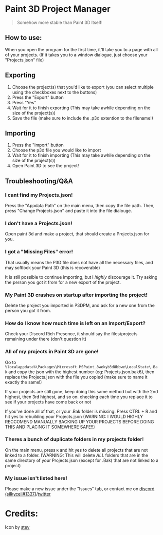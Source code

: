 # Paint 3D Project Manager
> Somehow more stable than Paint 3D Itself!

## How to use:
When you open the program for the first time, it'll take you to a page with all of your projects. (If it takes you to a window dialogue, just choose your "Projects.json" file)

## Exporting
1. Choose the project(s) that you'd like to export (you can select multiple using the checkboxes next to the buttons)
2. Press the "Export" button
3. Press "Yes"
4. Wait for it to finish exporting (This may take awhile depending on the size of the project(s))
5. Save the file (make sure to include the .p3d extention to the filename!)

## Importing
1. Press the "Import" button
2. Choose the p3d file you would like to import
3. Wait for it to finish importing (This may take awhile depending on the size of the project(s))
4. Open Paint 3D to see the project!

## Troubleshooting/Q&A
### I cant find my Projects.json!
Press the "Appdata Path" on the main menu, then copy the file path. 
Then, press "Change Projects.json" and paste it into the file dialouge.

### I don't have a Projects.json!
Open paint 3d and make a project, that should create a Projects.json for you.

### I got a "Missing Files" error!
That usually means the P3D file does not have all the necessary files, and may softlock your Paint 3D (this is recoverable)

It is still possible to continue importing, but i _highly_ discourage it. Try asking the person you got it from for a new export of the project.

### My Paint 3D crashes on startup after importing the project!
Delete the project you imported in P3DPM, and ask for a new one from the person you got it from.

### How do I know how much time is left on an Import/Export?
Check your Discord Rich Presence, it should say the files/projects remaining under there (don't question it)

### All of my projects in Paint 3D are gone!
Go to `%localappdata%\Packages\Microsoft.MSPaint_8wekyb3d8bbwe\LocalState\.Bak` and copy the json with the highest number (eg: Projects.json.bak6), then replace the Projects.json with the file you copied (make sure to name it exactly the same!) 

If your projects are still gone, keep doing this same method but with the 2nd highest, then 3rd highest, and so on. checking each time you replace it to see if your projects have come back or not

If you've done all of that, or your .Bak folder is missing. Press CTRL + R and hit yes to rebuilding your Projects.json (WARNING: I WOULD HIGHLY RECCOMEND MANUALLY BACKING UP YOUR PROJECTS BEFORE DOING THIS AND PLACING IT SOMEWHERE SAFE!!)

### Theres a bunch of duplicate folders in my projects folder!
On the main menu, press `R` and hit yes to delete all projects that are not linked to a folder. (WARNING: This will delete _ALL_ folders that are in the same directory of your Projects.json (except for .Bak) that are not linked to a project)

### My issue isn't listed here!
Please make a new issue under the "Issues" tab, or contact me on [discord (silkycell#1337)](https://discordapp.com/users/302271402277339146)/[twitter](https://twitter.com/silkycell)


# Credits:
Icon by [stev](https://twitter.com/weeweecrease)
